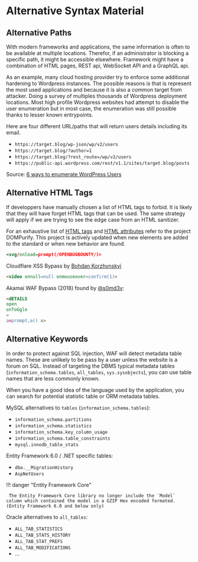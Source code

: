 # Alternative Syntax Material
<!--  -->




## Alternative Paths

With modern frameworks and applications, the same information is often to be available at multiple locations. Therefor, if an administrator is blocking a specific path, it might be accessible elsewhere. Framework might have a combination of HTML pages, REST api, WebSocket API and a GraphQL api.

As an example, many cloud hosting provider try to enforce some additional hardening to Wordpress instances. The possible reasons is that is represent the most used applications and because it is also a common target from attacker.
Doing a survey of multiples thousands of Wordpress deployment locations. Most high profile Wordpress websites had attempt to disable the user enumeration but in most case, the enumeration was still possible thanks to lesser known entrypoints.

Here are four different URL/paths that will return users details including its email.

 - `https://target.blog/wp-json/wp/v2/users`
 - `https://target.blog/?author=1`
 - `https://target.blog/?rest_route=/wp/v2/users`
 - `https://public-api.wordpress.com/rest/v1.1/sites/target.blog/posts`


Source: [6 ways to enumerate WordPress Users](https://www.gosecure.net/blog/2021/03/16/6-ways-to-enumerate-wordpress-users/)

## Alternative HTML Tags

If developpers have manually chosen a list of HTML tags to forbid. It is likely that they will have forget HTML tags that can be used. The same strategy will apply if we are trying to see the edge case from an HTML sanitizer.

For an exhaustive list of [HTML tags](https://github.com/cure53/DOMPurify/blob/1.0.8/src/tags.js) and [HTML attributes](https://github.com/cure53/DOMPurify/blob/1.0.8/src/attrs.js) refer to the project DOMPurify. This project is actively updated when new elements are added to the standard or when new behavior are found.

```xml
<svg/onload=prompt(/OPENBUGBOUNTY/)>
```

Cloudflare XSS Bypass by [Bohdan Korzhynskyi](https://twitter.com/bohdansec)
```html
<video onnull=null onmouseover=confirm(1)>
```


Akamai WAF Bypass (2018) found by [@s0md3v](https://twitter.com/s0md3v/):
```html
<dETAILS
open
onToGgle
=
a=prompt,a() x>
```


## Alternative Keywords

In order to protect against SQL injection, WAF will detect metadata table names. These are unlikely to be pass by a user unless the website is a forum on SQL.
Instead of targeting the DBMS typical metadata tables (`information_schema.tables`, `all_tables`, `sys.sysobjects`), you can use table names that are less commonly known.

When you have a good idea of the language used by the application, you can search for potential statistic table or ORM metadata tables.

MySQL alternatives to `tables` (`information_schema.tables`):

 - `information_schema.partitions`
 - `information_schema.statistics`
 - `information_schema.key_column_usage`
 - `information_schema.table_constraints`
 - `mysql.innodb_table_stats`

Entity Framework 6.0 / .NET specific tables:

 - `dbo.__MigrationHistory`
 - `AspNetUsers`

!!! danger "Entity Framework Core"

     The Entity Framework Core library no longer include the `Model` column which contained the model in a GZIP Hex encoded formated. (Entity Framework 6.0 and below only)


Oracle alternatives to `all_tables`:

 - `ALL_TAB_STATISTICS`
 - `ALL_TAB_STATS_HISTORY`
 - `ALL_TAB_STAT_PREFS`
 - `ALL_TAB_MODIFICATIONS`
 - ...

